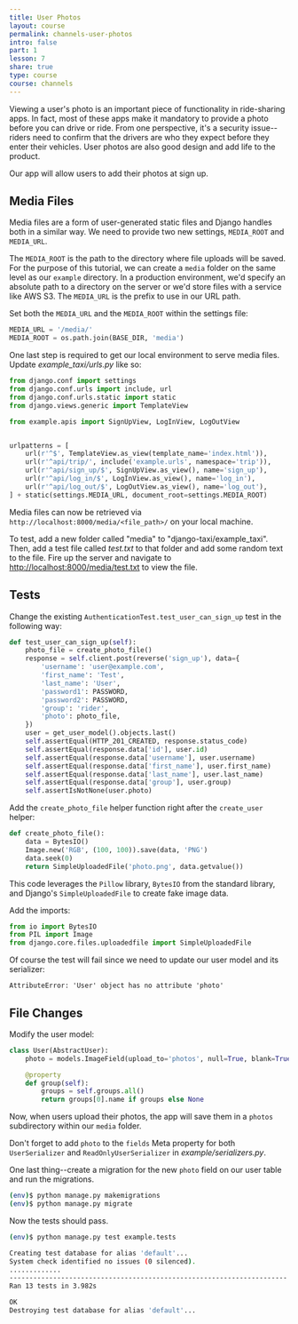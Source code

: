```yaml
---
title: User Photos
layout: course
permalink: channels-user-photos
intro: false
part: 1
lesson: 7
share: true
type: course
course: channels
---
```


Viewing a user's photo is an important piece of functionality in ride-sharing apps. In fact, most of these apps make it mandatory to provide a photo before you can drive or ride. From one perspective, it's a security issue--riders need to confirm that the drivers are who they expect before they enter their vehicles. User photos are also good design and add life to the product.

Our app will allow users to add their photos at sign up.

## Media Files

Media files are a form of user-generated static files and Django handles both in a similar way. We need to provide two new settings, `MEDIA_ROOT` and `MEDIA_URL`.

The `MEDIA_ROOT` is the path to the directory where file uploads will be saved. For the purpose of this tutorial, we can create a `media` folder on the same level as our `example` directory. In a production environment, we'd specify an absolute path to a directory on the server or we'd store files with a service like AWS S3. The `MEDIA_URL` is the prefix to use in our URL path.

Set both the `MEDIA_URL` and the `MEDIA_ROOT` within the settings file:

```python
MEDIA_URL = '/media/'
MEDIA_ROOT = os.path.join(BASE_DIR, 'media')
```

One last step is required to get our local environment to serve media files. Update *example_taxi/urls.py* like so:

```python
from django.conf import settings
from django.conf.urls import include, url
from django.conf.urls.static import static
from django.views.generic import TemplateView

from example.apis import SignUpView, LogInView, LogOutView


urlpatterns = [
    url(r'^$', TemplateView.as_view(template_name='index.html')),
    url(r'^api/trip/', include('example.urls', namespace='trip')),
    url(r'^api/sign_up/$', SignUpView.as_view(), name='sign_up'),
    url(r'^api/log_in/$', LogInView.as_view(), name='log_in'),
    url(r'^api/log_out/$', LogOutView.as_view(), name='log_out'),
] + static(settings.MEDIA_URL, document_root=settings.MEDIA_ROOT)
```

Media files can now be retrieved via `http://localhost:8000/media/<file_path>/` on your local machine.

To test, add a new folder called "media" to "django-taxi/example_taxi". Then, add a test file called *test.txt* to that folder and add some random text to the file. Fire up the server and navigate to [http://localhost:8000/media/test.txt](http://localhost:8000/media/test.txt) to view the file.

## Tests

Change the existing `AuthenticationTest.test_user_can_sign_up` test in the following way:

```python
def test_user_can_sign_up(self):
    photo_file = create_photo_file()
    response = self.client.post(reverse('sign_up'), data={
        'username': 'user@example.com',
        'first_name': 'Test',
        'last_name': 'User',
        'password1': PASSWORD,
        'password2': PASSWORD,
        'group': 'rider',
        'photo': photo_file,
    })
    user = get_user_model().objects.last()
    self.assertEqual(HTTP_201_CREATED, response.status_code)
    self.assertEqual(response.data['id'], user.id)
    self.assertEqual(response.data['username'], user.username)
    self.assertEqual(response.data['first_name'], user.first_name)
    self.assertEqual(response.data['last_name'], user.last_name)
    self.assertEqual(response.data['group'], user.group)
    self.assertIsNotNone(user.photo)
```

Add the `create_photo_file` helper function right after the `create_user` helper:

```python
def create_photo_file():
    data = BytesIO()
    Image.new('RGB', (100, 100)).save(data, 'PNG')
    data.seek(0)
    return SimpleUploadedFile('photo.png', data.getvalue())
```

This code leverages the `Pillow` library, `BytesIO` from the standard library, and Django's `SimpleUploadedFile` to create fake image data.

Add the imports:

```python
from io import BytesIO
from PIL import Image
from django.core.files.uploadedfile import SimpleUploadedFile
```

Of course the test will fail since we need to update our user model and its serializer:

```
AttributeError: 'User' object has no attribute 'photo'
```

## File Changes

Modify the user model:

```python
class User(AbstractUser):
    photo = models.ImageField(upload_to='photos', null=True, blank=True)

    @property
    def group(self):
        groups = self.groups.all()
        return groups[0].name if groups else None
```

Now, when users upload their photos, the app will save them in a `photos` subdirectory within our `media` folder.

Don't forget to add `photo` to the `fields` Meta property for both `UserSerializer` and `ReadOnlyUserSerializer` in *example/serializers.py*.

One last thing--create a migration for the new `photo` field on our user table and run the migrations.

```bash
(env)$ python manage.py makemigrations
(env)$ python manage.py migrate
```

Now the tests should pass.

```bash
(env)$ python manage.py test example.tests

Creating test database for alias 'default'...
System check identified no issues (0 silenced).
.............
----------------------------------------------------------------------
Ran 13 tests in 3.982s

OK
Destroying test database for alias 'default'...
```
